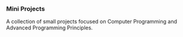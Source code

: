 ### Mini Projects 

A collection of small projects focused on Computer Programming and Advanced Programming Principles. 
